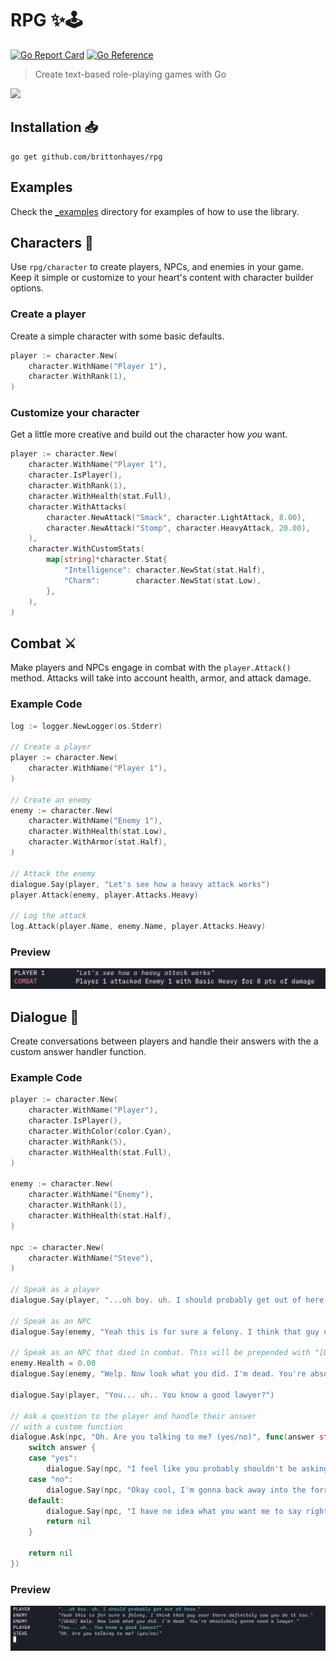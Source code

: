 # RPG ✨🕹️

[![Go Report Card](https://goreportcard.com/badge/github.com/brittonhayes/rpg)](https://goreportcard.com/report/github.com/brittonhayes/rpg)
[![Go Reference](https://pkg.go.dev/badge/github.com/brittonhayes/rpg.svg)](https://pkg.go.dev/github.com/brittonhayes/rpg)

> Create text-based role-playing games with Go

<image src="./assets/logo.png" width=500/>

## Installation 📥

```shell
go get github.com/brittonhayes/rpg
```

## Examples

Check the [_examples](./_examples) directory for examples of how to use the library.

## Characters 👥

Use `rpg/character` to create players, NPCs, and enemies in your game. Keep it simple or customize to your heart's content with character builder options.

### Create a player

Create a simple character with some basic defaults.

```go
player := character.New(
    character.WithName("Player 1"),
    character.WithRank(1),
)
```

### Customize your character

Get a little more creative and build out the character how _you_ want.

```go
player := character.New(
    character.WithName("Player 1"),
    character.IsPlayer(),
    character.WithRank(1),
    character.WithHealth(stat.Full),
    character.WithAttacks(
        character.NewAttack("Smack", character.LightAttack, 8.00),
        character.NewAttack("Stomp", character.HeavyAttack, 20.00),
    ),
    character.WithCustomStats(
        map[string]*character.Stat{
            "Intelligence": character.NewStat(stat.Half),
            "Charm":        character.NewStat(stat.Low),
        },
    ),
)
```

## Combat ⚔️

Make players and NPCs engage in combat with the `player.Attack()` method. Attacks will take into account health, armor, and attack damage.

### Example Code

```go
log := logger.NewLogger(os.Stderr)

// Create a player
player := character.New(
    character.WithName("Player 1"),
)

// Create an enemy
enemy := character.New(
    character.WithName("Enemy 1"),
    character.WithHealth(stat.Low),
    character.WithArmor(stat.Half),
)

// Attack the enemy
dialogue.Say(player, "Let's see how a heavy attack works")
player.Attack(enemy, player.Attacks.Heavy)

// Log the attack
log.Attack(player.Name, enemy.Name, player.Attacks.Heavy)
```

### Preview

![Combat](./assets/combat_screenshot.png)

## Dialogue 💬

Create conversations between players and handle their answers with the a custom answer handler function.

### Example Code

```go
player := character.New(
    character.WithName("Player"),
    character.IsPlayer(),
    character.WithColor(color.Cyan),
    character.WithRank(5),
    character.WithHealth(stat.Full),
)

enemy := character.New(
    character.WithName("Enemy"),
    character.WithRank(1),
    character.WithHealth(stat.Half),
)

npc := character.New(
    character.WithName("Steve"),
)

// Speak as a player
dialogue.Say(player, "...oh boy. uh. I should probably get out of here.")

// Speak as an NPC
dialogue.Say(enemy, "Yeah this is for sure a felony. I think that guy over there definitely saw you do it too.")

// Speak as an NPC that died in combat. This will be prepended with "[DEAD]".
enemy.Health = 0.00
dialogue.Say(enemy, "Welp. Now look what you did. I'm dead. You're absolutely gonna need a lawyer.")

dialogue.Say(player, "You... uh.. You know a good lawyer?")

// Ask a question to the player and handle their answer
// with a custom function
dialogue.Ask(npc, "Oh. Are you talking to me? (yes/no)", func(answer string) error {
    switch answer {
    case "yes":
        dialogue.Say(npc, "I feel like you probably shouldn't be asking me for legal advice.")
    case "no":
        dialogue.Say(npc, "Okay cool, I'm gonna back away into the forrest and let you sort all this out.")
    default:
        dialogue.Say(npc, "I have no idea what you want me to say right now. Can I leave?")
        return nil
    }

    return nil
})
```

### Preview

![Dialogue screenshot](./assets/dialogue_screenshot.png)

